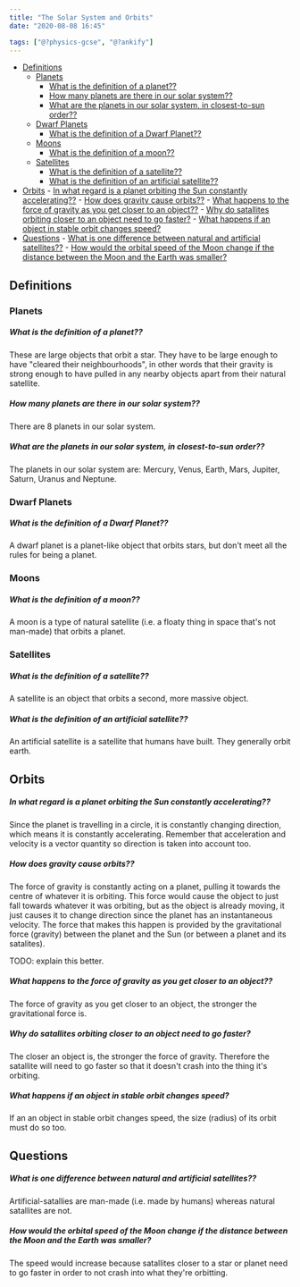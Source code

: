 ```yaml
---
title: "The Solar System and Orbits"
date: "2020-08-08 16:45"

tags: ["@?physics-gcse", "@?ankify"]
---
```


- [Definitions](#definitions)
  - [Planets](#planets)
      - [What is the definition of a planet??](#what-is-the-definition-of-a-planet)
      - [How many planets are there in our solar system??](#how-many-planets-are-there-in-our-solar-system)
      - [What are the planets in our solar system, in closest-to-sun order??](#what-are-the-planets-in-our-solar-system-in-closest-to-sun-order)
  - [Dwarf Planets](#dwarf-planets)
      - [What is the definition of a Dwarf Planet??](#what-is-the-definition-of-a-dwarf-planet)
  - [Moons](#moons)
      - [What is the definition of a moon??](#what-is-the-definition-of-a-moon)
  - [Satellites](#satellites)
      - [What is the definition of a satellite??](#what-is-the-definition-of-a-satellite)
      - [What is the definition of an artificial satellite??](#what-is-the-definition-of-an-artificial-satellite)
- [Orbits](#orbits)
      - [In what regard is a planet orbiting the Sun constantly accelerating??](#in-what-regard-is-a-planet-orbiting-the-sun-constantly-accelerating)
      - [How does gravity cause orbits??](#how-does-gravity-cause-orbits)
      - [What happens to the force of gravity as you get closer to an object??](#what-happens-to-the-force-of-gravity-as-you-get-closer-to-an-object)
      - [Why do satallites orbiting closer to an object need to go faster?](#why-do-satallites-orbiting-closer-to-an-object-need-to-go-faster)
      - [What happens if an object in stable orbit changes speed?](#what-happens-if-an-object-in-stable-orbit-changes-speed)
- [Questions](#questions)
      - [What is one difference between natural and artificial satellites??](#what-is-one-difference-between-natural-and-artificial-satellites)
      - [How would the orbital speed of the Moon change if the distance between the Moon and the Earth was smaller?](#how-would-the-orbital-speed-of-the-moon-change-if-the-distance-between-the-moon-and-the-earth-was-smaller)

## Definitions
### Planets
##### What is the definition of a planet??
These are large objects that orbit a star. They have to be large enough to have "cleared their neighbourhoods", in other words that their gravity is strong enough to have pulled in any nearby objects apart from their natural satellite.

##### How many planets are there in our solar system??
There are 8 planets in our solar system.

##### What are the planets in our solar system, in closest-to-sun order??
The planets in our solar system are: Mercury, Venus, Earth, Mars, Jupiter, Saturn, Uranus and Neptune.

### Dwarf Planets
##### What is the definition of a Dwarf Planet??
A dwarf planet is a planet-like object that orbits stars, but don't meet all the rules for being a planet.

### Moons
##### What is the definition of a moon??
A moon is a type of natural satellite (i.e. a floaty thing in space that's not man-made) that orbits a planet.

### Satellites
##### What is the definition of a satellite??
A satellite is an object that orbits a second, more massive object.

##### What is the definition of an artificial satellite??
An artificial satellite is a satellite that humans have built. They generally orbit earth.

## Orbits
##### In what regard is a planet orbiting the Sun constantly accelerating??
Since the planet is travelling in a circle, it is constantly changing direction, which means it is constantly accelerating. Remember that acceleration and velocity is a vector quantity so direction is taken into account too.

##### How does gravity cause orbits??
The force of gravity is constantly acting on a planet, pulling it towards the centre of whatever it is orbiting. This force would cause the object to just fall towards whatever it was orbiting, but as the object is already moving, it just causes it to change direction since the planet has an instantaneous velocity. The force that makes this happen is provided by the gravitational force (gravity) between the planet and the Sun (or between a planet and its satalites).

TODO: explain this better.

##### What happens to the force of gravity as you get closer to an object??
The force of gravity as you get closer to an object, the stronger the gravitational force is.

##### Why do satallites orbiting closer to an object need to go faster?
The closer an object is, the stronger the force of gravity. Therefore the satallite will need to go faster so that it doesn't crash into the thing it's orbiting.

##### What happens if an object in stable orbit changes speed?
If an an object in stable orbit changes speed, the size (radius) of its orbit must do so too.

## Questions
##### What is one difference between natural and artificial satellites??
Artificial-satallies are man-made (i.e. made by humans) whereas natural satallites are not.

##### How would the orbital speed of the Moon change if the distance between the Moon and the Earth was smaller?
The speed would increase because satallites closer to a star or planet need to go faster in order to not crash into what they're orbitting.